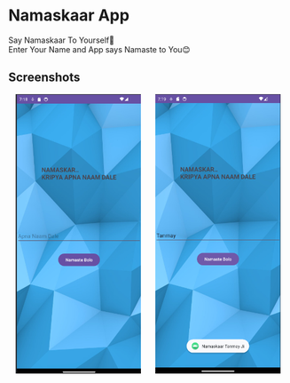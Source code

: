 # Namaskaar App

Say Namaskaar To Yourself🙏\
Enter Your Name and App says Namaste to You😊






## Screenshots

<div style="display: flex; justify-content: space-around;">
    <img src="Screenshots/ss1.png" alt="App Screenshot" width="45%" />
    <img src="Screenshots/ss2.png" alt="App Screenshot" width="45%" />
</div>
